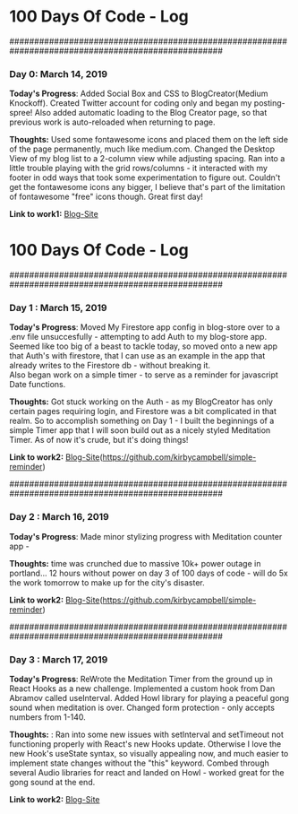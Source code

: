 # 100 Days Of Code - Log

###################################################################################################

### Day 0: March 14, 2019

**Today's Progress**: Added Social Box and CSS to BlogCreator(Medium Knockoff). Created Twitter account for coding only and began my posting-spree! Also added automatic loading to the Blog Creator page, so that previous work is auto-reloaded when returning to page.

**Thoughts:** Used some fontawesome icons and placed them on the left side of the page permanently, much like medium.com. Changed the Desktop View of my blog list to a 2-column view while adjusting spacing. Ran into a little trouble playing with the grid rows/columns - it interacted with my footer in odd ways that took some experimentation to figure out. Couldn't get the fontawesome icons any bigger, I believe that's part of the limitation of fontawesome "free" icons though. Great first day!

**Link to work1:** [Blog-Site](https://github.com/kirbycampbell/blog-site)

# 100 Days Of Code - Log

###################################################################################################

### Day 1 : March 15, 2019

**Today's Progress**: Moved My Firestore app config in blog-store over to a .env file unsuccesfully - attempting to add Auth to my blog-store app. Seemed like too big of a beast to tackle today, so moved onto a new app that Auth's with firestore, that I can use as an example in the app that already writes to the Firestore db - without breaking it.  
Also began work on a simple timer - to serve as a reminder for javascript Date functions.

**Thoughts:** Got stuck working on the Auth - as my BlogCreator has only certain pages requiring login, and Firestore was a bit complicated in that realm. So to accomplish something on Day 1 - I built the beginnings of a simple Timer app that I will soon build out as a nicely styled Meditation Timer. As of now it's crude, but it's doing things!

**Link to work2:** [Blog-Site](https://github.com/kirbycampbell/blog-site)(https://github.com/kirbycampbell/simple-reminder)

###################################################################################################

### Day 2 : March 16, 2019

**Today's Progress**: Made minor stylizing progress with Meditation counter app -

**Thoughts:** time was crunched due to massive 10k+ power outage in portland... 12 hours without power on day 3 of 100 days of code - will do 5x the work tomorrow to make up for the city's disaster.

**Link to work2:** [Blog-Site](https://github.com/kirbycampbell/blog-site)(https://github.com/kirbycampbell/simple-reminder)

###################################################################################################

### Day 3 : March 17, 2019

**Today's Progress**: ReWrote the Meditation Timer from the ground up in React Hooks as a new challenge. Implemented a custom hook from Dan Abramov called useInterval. Added Howl library for playing a peaceful gong sound when meditation is over. Changed form protection - only accepts numbers from 1-140.

**Thoughts:** : Ran into some new issues with setInterval and setTimeout not functioning properly with React's new Hooks update. Otherwise I love the new Hook's useState syntax, so visually appealing now, and much easier to implement state changes without the "this" keyword. Combed through several Audio libraries for react and landed on Howl - worked great for the gong sound at the end.

**Link to work2:** [Blog-Site](https://github.com/kirbycampbell/meditation-timer-hooks)

